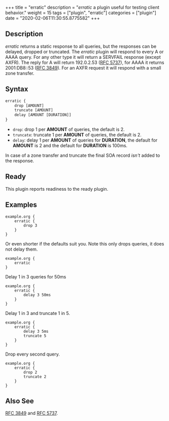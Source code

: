 +++
title = "erratic"
description = "*erratic* a plugin useful for testing client behavior."
weight = 15
tags = ["plugin", "erratic"]
categories = ["plugin"]
date = "2020-02-06T11:30:55.8775582"
+++

## Description

*erratic* returns a static response to all queries, but the responses can be delayed,
dropped or truncated. The *erratic* plugin will respond to every A or AAAA query. For
any other type it will return a SERVFAIL response (except AXFR). The reply for A will return
192.0.2.53 ([RFC 5737](https://tools.ietf.org/html/rfc5737)), for AAAA it returns 2001:DB8::53 ([RFC
3849](https://tools.ietf.org/html/rfc3849)). For an AXFR request it will respond with a small
zone transfer.

## Syntax

~~~ txt
erratic {
    drop [AMOUNT]
    truncate [AMOUNT]
    delay [AMOUNT [DURATION]]
}
~~~

* `drop`: drop 1 per **AMOUNT** of queries, the default is 2.
* `truncate`: truncate 1 per **AMOUNT** of queries, the default is 2.
* `delay`: delay 1 per **AMOUNT** of queries for **DURATION**, the default for **AMOUNT** is 2 and
  the default for **DURATION** is 100ms.

In case of a zone transfer and truncate the final SOA record *isn't* added to the response.

## Ready

This plugin reports readiness to the ready plugin.

## Examples

~~~ corefile
example.org {
    erratic {
        drop 3
    }
}
~~~

Or even shorter if the defaults suit you. Note this only drops queries, it does not delay them.

~~~ corefile
example.org {
    erratic
}
~~~

Delay 1 in 3 queries for 50ms

~~~ corefile
example.org {
    erratic {
        delay 3 50ms
    }
}
~~~

Delay 1 in 3 and truncate 1 in 5.

~~~ corefile
example.org {
    erratic {
        delay 3 5ms
        truncate 5
    }
}
~~~

Drop every second query.

~~~ corefile
example.org {
    erratic {
        drop 2
        truncate 2
    }
}
~~~

## Also See

[RFC 3849](https://tools.ietf.org/html/rfc3849) and [RFC 5737](https://tools.ietf.org/html/rfc5737).
